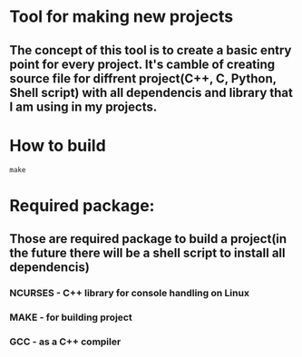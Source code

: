 # Tool for making new projects
## The concept of this tool is to create a basic entry point for every project. It's camble of creating source file for diffrent project(C++, C, Python, Shell script) with all dependencis and library that I am using in my projects.
# How to build
```
make
```
# Required package:
## Those are required package to build a project(in the future there will be a shell script to install all dependencis)
### NCURSES - C++ library for console handling on Linux
### MAKE - for building project
### GCC - as a C++ compiler


